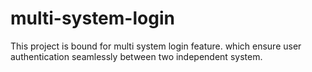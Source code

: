 # multi-system-login
This project is bound for multi system login feature. which ensure user authentication seamlessly between two independent system.
